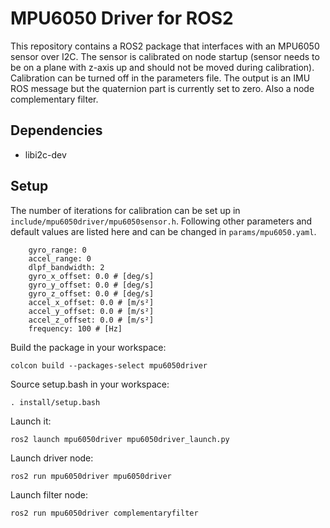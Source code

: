 
# MPU6050 Driver for ROS2
This repository contains a ROS2 package that interfaces with an MPU6050 sensor over I2C. The sensor is calibrated on node startup (sensor needs to be on a plane with z-axis up and should not be moved during calibration). Calibration can be turned off in the parameters file. The output is an IMU ROS message but the quaternion part is currently set to zero. Also a node complementary filter.

## Dependencies
-  libi2c-dev

## Setup
The number of iterations for calibration can be set up in `include/mpu6050driver/mpu6050sensor.h`.
Following other parameters and default values are listed here and can be changed in `params/mpu6050.yaml`.
```    calibrate: True
    gyro_range: 0
    accel_range: 0
    dlpf_bandwidth: 2
    gyro_x_offset: 0.0 # [deg/s]
    gyro_y_offset: 0.0 # [deg/s]
    gyro_z_offset: 0.0 # [deg/s]
    accel_x_offset: 0.0 # [m/s²]
    accel_y_offset: 0.0 # [m/s²]
    accel_z_offset: 0.0 # [m/s²]
    frequency: 100 # [Hz]
```

Build the package in your workspace:

    colcon build --packages-select mpu6050driver

Source setup.bash in your workspace:

    . install/setup.bash
    
Launch it:

    ros2 launch mpu6050driver mpu6050driver_launch.py

Launch driver node:

    ros2 run mpu6050driver mpu6050driver

Launch filter node:

    ros2 run mpu6050driver complementaryfilter

